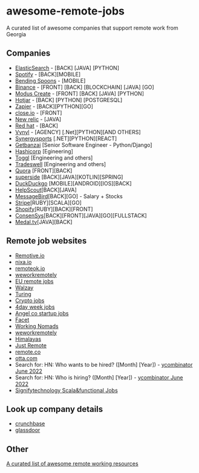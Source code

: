 # awesome-remote-jobs

A curated list of awesome companies that support remote work from Georgia

## Companies

- [ElasticSearch](https://www.elastic.co/) - [BACK] [JAVA] [PYTHON]
- [Spotify](https://www.lifeatspotify.com/jobs?l=remote-emea) - [BACK][MOBILE]
- [Bending Spoons](https://bendingspoons.com/) - [MOBILE]
- [Binance](https://www.binance.com/en/career) - [FRONT] [BACK] [BLOCKCHAIN] [JAVA] [GO]
- [Modus Create](https://moduscreate.com/careers/) - [FRONT] [BACK] [JAVA] [PYTHON]
- [Hotjar](https://www.hotjar.com/) - [BACK] [PYTHON] [POSTGRESQL]
- [Zapier](https://zapier.com/) - [BACK][PYTHON][GO]
- [close.io](https://close.com/) - [FRONT]
- [New relic](https://newrelic.com/) - [JAVA]
- [Red hat](https://www.redhat.com/en/jobs) - [BACK]
- [Vynyl](https://vynyl.com) - [AGENCY] [.Net][PYTHON][AND OTHERS]
- [Synergysports](https://synergysports.com/careers/) [.NET][PYTHON][REACT]
- [Getbanzai](https://www.getbanzai.com/) [Senior Software Engineer - Python/Django]
- [Hashicorp](https://www.hashicorp.com/jobs/engineering) [Egineering]
- [Toggl](https://toggl.com/jobs/) [Engineering and others]
- [Tradeswell](https://www.tradeswell.com/careers/) [Engineering and others]
- [Quora](https://www.quora.com/careers/engineering) [FRONT][BACK]
- [superside](https://www.superside.com/) [BACK][JAVA][KOTLIN][SPRING]
- [DuckDuckgo](https://duckduckgo.com/hiring) [MOBILE][ANDROID][IOS][BACK]
- [HelpScout](https://www.helpscout.com/)[BACK][JAVA]
- [MessageBird](https://www.messagebird.com/en/careers/)[BACK][GO] - Salary + Stocks
- [Stripe](https://stripe.com/jobs/search)[RUBY][SCALA][GO]
- [Shopify](https://www.shopify.com/careers/search)[RUBY][BACK][FRONT]
- [ConsenSys](https://consensys.net/open-roles/)[BACK][FRONT][JAVA][GO][FULLSTACK]
- [Medal.tv](https://medal.tv/)[JAVA][BACK]

## Remote job websites
- [Remotive.io](https://remotive.io/)
- [nixa.io](https://www.nixa.io/developer)
- [remoteok.io](https://remoteok.io/)
- [weworkremotely](https://weworkremotely.com/)
- [EU remote jobs](https://euremotejobs.com/)
- [Walzay](https://walzay.com/)
- [Turing](https://www.turing.com/)
- [Crypto jobs](https://crypto.jobs/)
- [4day week jobs](https://4dayweek.io/remote-jobs)
- [Angel co startup jobs](https://angel.co/jobs)
- [Facet](https://app.facet.net/jobs/search)
- [Working Nomads](https://www.workingnomads.com/jobs)
- [weworkremotely](https://weworkremotely.com/)
- [Himalayas](https://himalayas.app/jobs)
- [Just Remote](https://justremote.co/remote-jobs)
- [remote.co](https://remote.co/)
- [otta.com](https://app.otta.com/)
- Search for: HN: Who wants to be hired? ([Month] [Year]) - [ycombinator June 2022](https://news.ycombinator.com/item?id=31582793)
- Search for: HN: Who is hiring? ([Month] [Year]) - [ycombinator June 2022](https://news.ycombinator.com/item?id=31582796)
- [Signifytechnology Scala&functional Jobs](https://www.signifytechnology.com/jobs)

## Look up company details
- [crunchbase](https://www.crunchbase.com)
- [glassdoor](https://www.glassdoor.com)


## Other

[A curated list of awesome remote working resources](https://github.com/lukasz-madon/awesome-remote-job)

